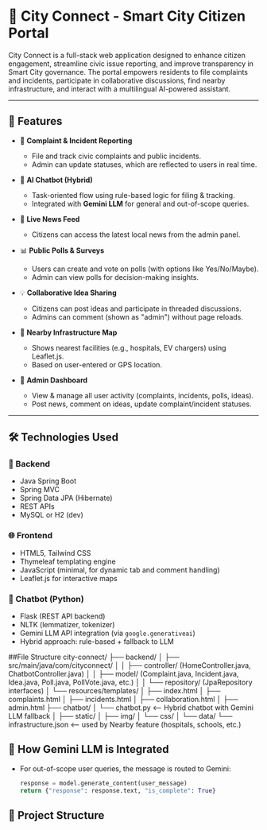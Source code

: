 # 🌆 City Connect - Smart City Citizen Portal

City Connect is a full-stack web application designed to enhance citizen engagement, streamline civic issue reporting, and improve transparency in Smart City governance. The portal empowers residents to file complaints and incidents, participate in collaborative discussions, find nearby infrastructure, and interact with a multilingual AI-powered assistant.

---

## 📌 Features

- 📝 **Complaint & Incident Reporting**
  - File and track civic complaints and public incidents.
  - Admin can update statuses, which are reflected to users in real time.

- 💬 **AI Chatbot (Hybrid)**
  - Task-oriented flow using rule-based logic for filing & tracking.
  - Integrated with **Gemini LLM** for general and out-of-scope queries.

- 📰 **Live News Feed**
  - Citizens can access the latest local news from the admin panel.

- 📊 **Public Polls & Surveys**
  - Users can create and vote on polls (with options like Yes/No/Maybe).
  - Admin can view polls for decision-making insights.

- 💡 **Collaborative Idea Sharing**
  - Citizens can post ideas and participate in threaded discussions.
  - Admins can comment (shown as "admin") without page reloads.

- 🧭 **Nearby Infrastructure Map**
  - Shows nearest facilities (e.g., hospitals, EV chargers) using Leaflet.js.
  - Based on user-entered or GPS location.

- 🔐 **Admin Dashboard**
  - View & manage all user activity (complaints, incidents, polls, ideas).
  - Post news, comment on ideas, update complaint/incident statuses.

---

## 🛠️ Technologies Used

### 🔧 Backend
- Java Spring Boot
- Spring MVC
- Spring Data JPA (Hibernate)
- REST APIs
- MySQL or H2 (dev)

### 🌐 Frontend
- HTML5, Tailwind CSS
- Thymeleaf templating engine
- JavaScript (minimal, for dynamic tab and comment handling)
- Leaflet.js for interactive maps

### 🤖 Chatbot (Python)
- Flask (REST API backend)
- NLTK (lemmatizer, tokenizer)
- Gemini LLM API integration (via `google.generativeai`)
- Hybrid approach: rule-based + fallback to LLM

##File Structure
city-connect/
├── backend/
│ ├── src/main/java/com/cityconnect/
│ │ ├── controller/ (HomeController.java, ChatbotController.java)
│ │ ├── model/ (Complaint.java, Incident.java, Idea.java, Poll.java, PollVote.java, etc.)
│ │ └── repository/ (JpaRepository interfaces)
│ └── resources/templates/
│ ├── index.html
│ ├── complaints.html
│ ├── incidents.html
│ ├── collaboration.html
│ ├── admin.html
├── chatbot/
│ └── chatbot.py <-- Hybrid chatbot with Gemini LLM fallback
│
├── static/
│ ├── img/
│ └── css/
│
└── data/
└── infrastructure.json <-- used by Nearby feature (hospitals, schools, etc.)

## 🧠 How Gemini LLM is Integrated

- For out-of-scope user queries, the message is routed to Gemini:
  ```python
  response = model.generate_content(user_message)
  return {"response": response.text, "is_complete": True}

## 🚦 Project Structure

